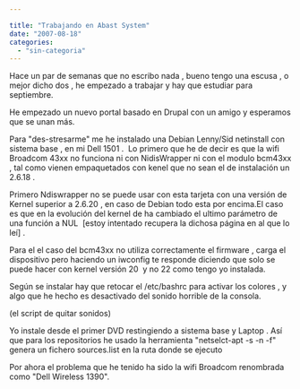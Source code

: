 ```yaml
---

title: "Trabajando en Abast System"
date: "2007-08-18"
categories: 
  - "sin-categoria"
---
```


Hace un par de semanas que no escribo nada , bueno tengo una escusa , o mejor dicho dos , he empezado a trabajar y hay que estudiar para septiembre.

He empezado un nuevo portal basado en Drupal con un amigo y esperamos que se unan más.

Para "des-stresarme" me he instalado una Debian Lenny/Sid netinstall con sistema base , en mi Dell 1501 .  Lo primero que he de decir es que la wifi Broadcom 43xx no funciona ni con NidisWrapper ni con el modulo bcm43xx , tal como vienen empaquetados con kenel que no sean el de instalación un 2.6.18 .

Primero Ndiswrapper no se puede usar con esta tarjeta con una versión de Kernel superior a 2.6.20 , en caso de Debian todo esta por encima.El caso es que en la evolución del kernel de ha cambiado el ultimo parámetro de una función a NUL  \[estoy intentado recupera la dichosa página en al que lo leí\] .

Para el el caso del bcm43xx no utiliza correctamente el firmware , carga el dispositivo pero haciendo un iwconfig te responde diciendo que solo se puede hacer con kernel versión 20  y no 22 como tengo yo instalada.

Según se instalar hay que retocar el /etc/bashrc para activar los colores , y algo que he hecho es desactivado del sonido horrible de la consola.

(el script de quitar sonidos)

Yo instale desde el primer DVD restingiendo a sistema base y Laptop . Así que para los repositorios he usado la herramienta "netselct-apt -s -n -f" genera un fichero sources.list en la ruta donde se ejecuto

Por ahora el problema que he tenido ha sido la wifi Broadcom renombrada como "Dell Wireless 1390".
